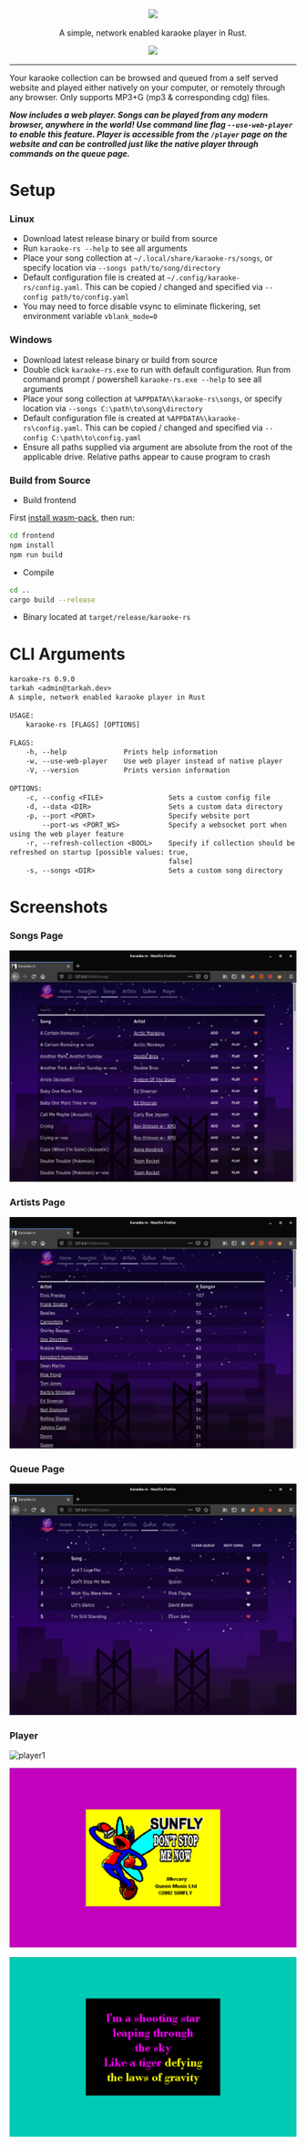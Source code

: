 <p align="center">
  <a href="assets/logo.png">
    <img src="assets/logo.png" width="30%" />
  </a>
</p>
<p align="center">
  A simple, network enabled karaoke player in Rust.
</p>
<p align="center">
  <a href="https://dev.azure.com/tarkah/karaoke-rs/_build/latest?definitionId=1&branchName=master">
    <img src="https://dev.azure.com/tarkah/karaoke-rs/_apis/build/status/tarkah.karaoke-rs?branchName=master" />
  </a>
</p>

---

Your karaoke collection can be browsed and queued from a self served website and played either natively on your computer, or remotely through any browser. Only supports MP3+G (mp3 & corresponding cdg) files.

**_Now includes a web player. Songs can be played from any modern browser, anywhere in the world! Use command line flag `--use-web-player` to enable this feature. Player is accessible from the `/player` page on the website and can be controlled just like the native player through commands on the queue page._**

# Setup
### Linux
- Download latest release binary or build from source
- Run `karaoke-rs --help` to see all arguments
- Place your song collection at `~/.local/share/karaoke-rs/songs`, or specify location via `--songs path/to/song/directory`
- Default configuration file is created at `~/.config/karaoke-rs/config.yaml`. This can be copied / changed and specified via `--config path/to/config.yaml`
- You may need to force disable vsync to eliminate flickering, set environment variable `vblank_mode=0`

### Windows
- Download latest release binary or build from source
- Double click `karaoke-rs.exe` to run with default configuration. Run from command prompt / powershell `karaoke-rs.exe --help` to see all arguments
- Place your song collection at `%APPDATA%\karaoke-rs\songs`, or specify location via `--songs C:\path\to\song\directory`
- Default configuration file is created at `%APPDATA%\karaoke-rs\config.yaml`. This can be copied / changed and specified via `--config C:\path\to\config.yaml`
- Ensure all paths supplied via argument are absolute from the root of the applicable drive. Relative paths appear to cause program to crash

### Build from Source
- Build frontend

First [install wasm-pack](https://rustwasm.github.io/wasm-pack/installer/), then run:
```sh
cd frontend
npm install
npm run build
```
- Compile
```sh
cd ..
cargo build --release
```
- Binary located at `target/release/karaoke-rs`

# CLI Arguments
```
karoake-rs 0.9.0
tarkah <admin@tarkah.dev>
A simple, network enabled karaoke player in Rust

USAGE:
    karaoke-rs [FLAGS] [OPTIONS]

FLAGS:
    -h, --help              Prints help information
    -w, --use-web-player    Use web player instead of native player
    -V, --version           Prints version information

OPTIONS:
    -c, --config <FILE>                Sets a custom config file
    -d, --data <DIR>                   Sets a custom data directory
    -p, --port <PORT>                  Specify website port
        --port-ws <PORT_WS>            Specify a websocket port when using the web player feature
    -r, --refresh-collection <BOOL>    Specify if collection should be refreshed on startup [possible values: true,
                                       false]
    -s, --songs <DIR>                  Sets a custom song directory
```

# Screenshots

### Songs Page
![songs](/screenshots/songs.png?raw=true)

### Artists Page
![artists](/screenshots/artists.png?raw=true)

### Queue Page
![queue](/screenshots/queue.png?raw=true)

### Player
![player1](/assets/background.png?raw=true)

![player1](/screenshots/player_1.png?raw=true)

![player2](/screenshots/player_2.png?raw=true)
